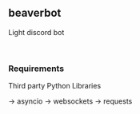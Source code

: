 <h2>beaverbot</h2>
<p>Light discord bot</p>
<br/>
<h3>Requirements</h3>
<p>Third party Python Libraries</p>
<span> -> asyncio</span>
<span> -> websockets</span>
<span> -> requests</span>
<br/>
